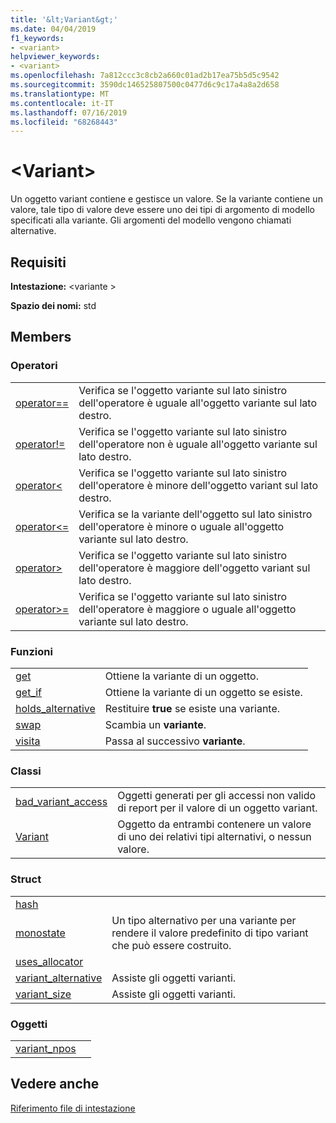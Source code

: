 ```yaml
---
title: '&lt;Variant&gt;'
ms.date: 04/04/2019
f1_keywords:
- <variant>
helpviewer_keywords:
- <variant>
ms.openlocfilehash: 7a812ccc3c8cb2a660c01ad2b17ea75b5d5c9542
ms.sourcegitcommit: 3590dc146525807500c0477d6c9c17a4a8a2d658
ms.translationtype: MT
ms.contentlocale: it-IT
ms.lasthandoff: 07/16/2019
ms.locfileid: "68268443"
---
```

# <a name="ltvariantgt"></a>&lt;Variant&gt;

Un oggetto variant contiene e gestisce un valore. Se la variante contiene un valore, tale tipo di valore deve essere uno dei tipi di argomento di modello specificati alla variante. Gli argomenti del modello vengono chiamati alternative.

## <a name="requirements"></a>Requisiti

**Intestazione:** \<variante >

**Spazio dei nomi:** std

## <a name="members"></a>Members

### <a name="operators"></a>Operatori

|||
|-|-|
|[operator==](../standard-library/forward-list-operators.md#op_eq_eq)|Verifica se l'oggetto variante sul lato sinistro dell'operatore è uguale all'oggetto variante sul lato destro.|
|[operator!=](../standard-library/forward-list-operators.md#op_neq)|Verifica se l'oggetto variante sul lato sinistro dell'operatore non è uguale all'oggetto variante sul lato destro.|
|[operator<](../standard-library/forward-list-operators.md#op_lt)|Verifica se l'oggetto variante sul lato sinistro dell'operatore è minore dell'oggetto variant sul lato destro.|
|[operator<=](../standard-library/forward-list-operators.md#op_lt_eq)|Verifica se la variante dell'oggetto sul lato sinistro dell'operatore è minore o uguale all'oggetto variante sul lato destro.|
|[operator>](../standard-library/forward-list-operators.md#op_gt)|Verifica se l'oggetto variante sul lato sinistro dell'operatore è maggiore dell'oggetto variant sul lato destro.|
|[operator>=](../standard-library/forward-list-operators.md#op_lt_eq)|Verifica se l'oggetto variante sul lato sinistro dell'operatore è maggiore o uguale all'oggetto variante sul lato destro.|

### <a name="functions"></a>Funzioni

|||
|-|-|
|[get](../standard-library/variant-functions.md#get)|Ottiene la variante di un oggetto.|
|[get_if](../standard-library/variant-functions.md#get_if)|Ottiene la variante di un oggetto se esiste.|
|[holds_alternative](../standard-library/variant-functions.md#holds_alternative)|Restituire **true** se esiste una variante.|
|[swap](../standard-library/variant-functions.md#swap)|Scambia un **variante**.|
|[visita](../standard-library/variant-functions.md#visit)|Passa al successivo **variante**.|

### <a name="classes"></a>Classi

|||
|-|-|
|[bad_variant_access](../standard-library/bad-variant-access-class.md)|Oggetti generati per gli accessi non valido di report per il valore di un oggetto variant.|
|[Variant](../standard-library/variant.md)|Oggetto da entrambi contenere un valore di uno dei relativi tipi alternativi, o nessun valore.|

### <a name="structs"></a>Struct

|||
|-|-|
|[hash](../standard-library/hash-structure.md)||
|[monostate](../standard-library/monostate-structure.md)|Un tipo alternativo per una variante per rendere il valore predefinito di tipo variant che può essere costruito.|
|[uses_allocator](../standard-library/uses-allocator-structure.md)||
|[variant_alternative](../standard-library/variant-alternative-structure.md)|Assiste gli oggetti varianti.|
|[variant_size](../standard-library/variant-size-structure.md)|Assiste gli oggetti varianti.|

### <a name="objects"></a>Oggetti

|||
|-|-|
|[variant_npos](../standard-library/variant-functions.md#variant_npos)||

## <a name="see-also"></a>Vedere anche

[Riferimento file di intestazione](../standard-library/cpp-standard-library-header-files.md)
